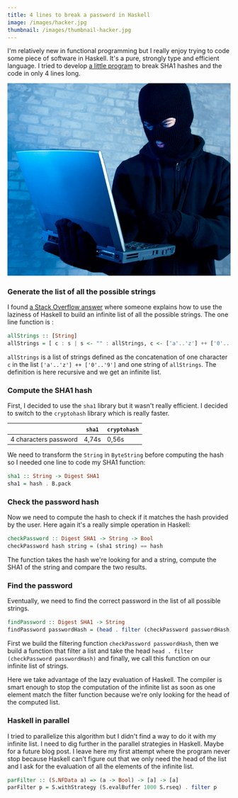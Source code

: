 ```yaml
---
title: 4 lines to break a password in Haskell
image: /images/hacker.jpg
thumbnail: /images/thumbnail-hacker.jpg
---
```


I'm relatively new in functional programming but I really enjoy trying to code some piece of software in Haskell. It's a pure, strongly type and efficient language. I tried to develop [a little program](https://github.com/ThibaudDauce/habreaker) to break SHA1 hashes and the code in only 4 lines long.

<!--more-->

![A random hacker with the crucial black mask and really useful ski gloves to type on a keyboard :-)](/images/hacker.jpg)

### Generate the list of all the possible strings

I found [a Stack Overflow answer](http://stackoverflow.com/questions/9542313/how-to-generate-a-list-of-all-possible-strings-from-shortest-to-longest) where someone explains how to use the laziness of Haskell to build an infinite list of all the possible strings. The one line function is :
```haskell
allStrings :: [String]
allStrings = [ c : s | s <- "" : allStrings, c <- ['a'..'z'] ++ ['0'..'9'] ]
```

`allStrings` is a list of strings defined as the concatenation of one character `c` in the list `['a'..'z'] ++ ['0'..'9']` and one string of `allStrings`. The definition is here recursive and we get an infinite list.

### Compute the SHA1 hash

First, I decided to use the `sha1` library but it wasn't really efficient. I decided to switch to the `cryptohash` library which is really faster.

|                       | `sha1` | `cryptohash` |
|-----------------------|--------|--------------|
| 4 characters password | 4,74s  | 0,56s        |

We need to transform the `String` in `ByteString` before computing the hash so I needed one line to code my SHA1 function:
```haskell
sha1 :: String -> Digest SHA1
sha1 = hash . B.pack
```

### Check the password hash

Now we need to compute the hash to check if it matches the hash provided by the user. Here again it's a really simple operation in Haskell:
```haskell
checkPassword :: Digest SHA1 -> String -> Bool
checkPassword hash string = (sha1 string) == hash
```

The function takes the hash we're looking for and a string, compute the SHA1 of the string and compare the two results.

### Find the password

Eventually, we need to find the correct password in the list of all possible strings.
```haskell
findPassword :: Digest SHA1 -> String
findPassword passwordHash = (head . filter (checkPassword passwordHash)) allStrings
```

First we build the filtering function `checkPassword passwordHash`, then we build a function that filter a list and take the head `head . filter (checkPassword passwordHash)` and finally, we call this function on our infinite list of strings.

Here we take advantage of the lazy evaluation of Haskell. The compiler is smart enough to stop the computation of the infinite list as soon as one element match the filter function because we're only looking for the head of the computed list.

### Haskell in parallel

I tried to parallelize this algorithm but I didn't find a way to do it with my infinite list. I need to dig further in the parallel strategies in Haskell. Maybe for a future blog post. I leave here my first attempt where the program never stop because Haskell can't figure out that we only need the head of the list and I ask for the evaluation of all the elements of the infinite list.
```haskell
parFilter :: (S.NFData a) => (a -> Bool) -> [a] -> [a]
parFilter p = S.withStrategy (S.evalBuffer 1000 S.rseq) . filter p
```
